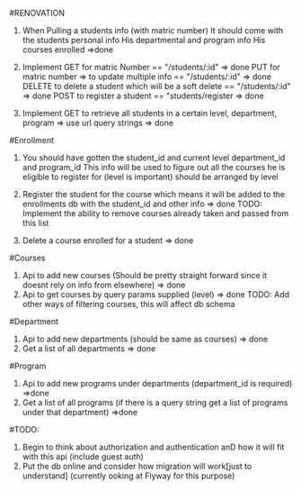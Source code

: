 #RENOVATION

1. When Pulling a students info (with matric number)
	It should come with the students personal info
	His departmental and program info
	His courses enrolled  	=>done

2. Implement GET for matric Number == "/students/:id" => done
	PUT for matric number => to update multiple info == "/students/:id" => done
	DELETE to delete a student which will be a soft delete == "/students/:id" => done
	POST to register a student == "students/register => done

3. Implement GET to retrieve all students in a certain level, department, program => use url query strings => done


#Enrollment

1. You should have gotten the student_id and current level department_id and program_id
	This info will be used to figure out all the courses he is eligible to register for (level is important) should be arranged by level

2. Register the student for the course which means it will be added to the enrollments db with the student_id and other info => done
	TODO: Implement the ability to remove courses already taken and passed from this list
3. Delete a course enrolled for a student => done

#Courses
1. Api to add new courses (Should be pretty straight forward since it doesnt rely on info from elsewhere) => done
2. Api to get courses by query params supplied (level) => done TODO: Add other ways of filtering courses, this will affect db schema

#Department

1. Api to add new departments (should be same as courses) => done
2. Get a list of all departments => done

#Program
1. Api to add new programs under departments (department_id is required) =>done
2. Get a list of all programs (if there is a query string get a list of programs under that department) =>done


#TODO: 
1. Begin to think about authorization and authentication anD how it will fit with this api (include guest auth)
2. Put the db online and consider how migration will work[just to understand] (currently ooking at Flyway for this purpose)

